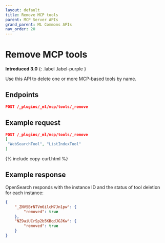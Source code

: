 ```yaml
---
layout: default
title: Remove MCP tools 
parent: MCP Server APIs
grand_parent: ML Commons APIs
nav_order: 20
---
```


# Remove MCP tools
**Introduced 3.0**
{: .label .label-purple }

Use this API to delete one or more MCP-based tools by name.

## Endpoints

```json
POST /_plugins/_ml/mcp/tools/_remove
```

## Example request

```json
POST /_plugins/_ml/mcp/tools/_remove
[
 "WebSearchTool", "ListIndexTool"
]
```
{% include copy-curl.html %}

## Example response

OpenSearch responds with the instance ID and the status of tool deletion for each instance:

```json
{
    "_ZNV5BrNTVm6ilcM7Jn1pw": {
        "removed": true
    },
    "NZ9aiUCrSp2b5KBqdJGJKw": {
        "removed": true
    }
}
```